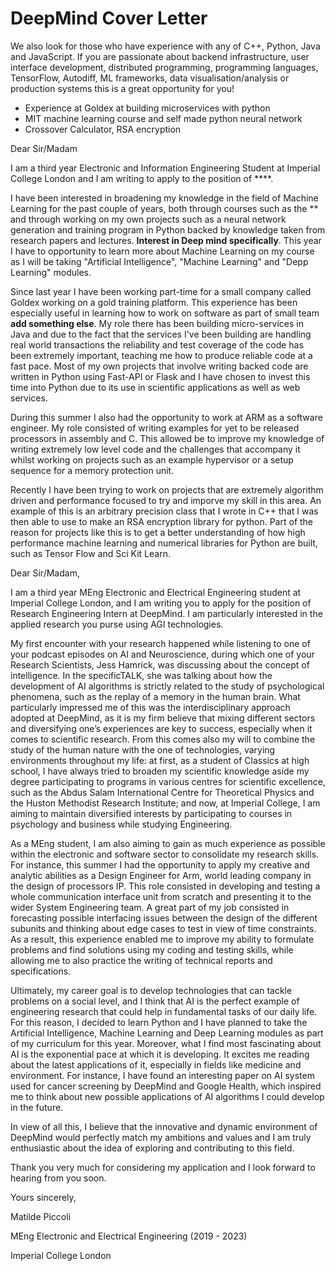 # DeepMind Cover Letter

We also look for those who have experience with any of C++, Python, Java and JavaScript. If you are passionate about backend infrastructure,  user interface development, distributed programming, programming  languages, TensorFlow, Autodiff, ML frameworks, data  visualisation/analysis or production systems this is a great opportunity for you!



- Experience at Goldex at building microservices with python
- MIT machine learning course and self made python neural network
- Crossover Calculator, RSA encryption



Dear Sir/Madam

I am a third year Electronic and Information Engineering Student at Imperial College London and I am writing to apply to the position of ****. 

I have been interested in broadening my knowledge in the field of Machine Learning for the past couple of years, both through courses such as the ** and through working on my own projects such as a neural network generation and training program in Python backed by knowledge taken from research papers and lectures. **Interest in Deep mind specifically**. This year I have to opportunity to learn more about Machine Learning on my course as I will be taking "Artificial Intelligence", "Machine Learning" and "Depp Learning" modules.

Since last year I have been working part-time for a small company called Goldex working on a gold training platform. This experience has been especially useful in learning how to work on software as part of small team **add something else**. My role there has been building micro-services in Java and due to the fact that the services I've been building are handling real world transactions the reliability and test coverage of the code has been extremely important, teaching me how to produce reliable code at a fast pace. Most of my own projects that involve writing backed code are written in Python using Fast-API or Flask and I have chosen to invest this time into Python due to its use in scientific applications as well as web services. 

During this summer I also had the opportunity to work at ARM as a software engineer. My role consisted of writing examples for yet to be released processors in assembly and C. This allowed be to improve my knowledge of writing extremely low level code and the challenges that accompany it whilst working on projects such as an example hypervisor or a setup sequence for a memory protection unit. 

Recently I have been trying to work on projects that are extremely algorithm driven and performance focused to try and imporve my skill in this area. An example of this is an arbitrary precision class that I wrote in C++  that I was then able to use to make an RSA encryption library for python. Part of the reason for projects like this is to get a better understanding of how high performance machine learning and numerical libraries for Python are built, such as Tensor Flow and Sci Kit Learn. 





Dear Sir/Madam,



I am a third year MEng Electronic and Electrical Engineering student at Imperial College London, and I am writing you to apply for the position of Research Engineering Intern at DeepMind. I am particularly interested in the applied research you purse using AGI technologies.



My first encounter with your research happened while listening to one of your podcast episodes on AI and Neuroscience, during which one of your Research Scientists, Jess Hamrick, was discussing about the concept of intelligence. In the specificTALK, she was talking about how the development of AI algorithms is strictly related to the study of psychological phenomena, such as the replay of a memory in the human brain. What particularly impressed me of this was the interdisciplinary approach adopted at DeepMind, as it is my firm believe that mixing different sectors and diversifying one’s experiences are key to success, especially when it comes to scientific research. From this comes also my will to combine the study of the human nature with the one of technologies, varying environments throughout my life: at first, as a student of Classics at high school, I have always tried to broaden my scientific knowledge aside my degree participating to programs in various centres for scientific excellence, such as the Abdus Salam International Centre for Theoretical Physics and the Huston Methodist Research Institute; and now, at Imperial College, I am aiming to maintain diversified interests by participating to courses in psychology and business while studying Engineering.



As a MEng student, I am also aiming to gain as much experience as possible within the electronic and software sector to consolidate my research skills. For instance, this summer I had the opportunity to apply my creative and analytic abilities as a Design Engineer for Arm, world leading company in the design of processors IP. This role consisted in developing and testing a whole communication interface unit from scratch and presenting it to the wider System Engineering team. A great part of my job consisted in forecasting possible interfacing issues between the design of the different subunits and thinking about edge cases to test in view of time constraints. As a result, this experience enabled me to improve my ability to formulate problems and find solutions using my coding and testing skills, while allowing me to also practice the writing of technical reports and specifications.



Ultimately, my career goal is to develop technologies that can tackle problems on a social level, and I think that AI is the perfect example of engineering research that could help in fundamental tasks of our daily life. For this reason, I decided to learn Python and I have planned to take the Artificial Intelligence, Machine Learning and Deep Learning modules as part of my curriculum for this year. Moreover, what I find most fascinating about AI is the exponential pace at which it is developing. It excites me reading about the latest applications of it, especially in fields like medicine and environment. For instance, I have found an interesting paper on AI system used for cancer screening by DeepMind and Google Health, which inspired me to think about new possible applications of AI algorithms I could develop in the future.

In view of all this, I believe that the innovative and dynamic environment of DeepMind would perfectly match my ambitions and values and I am truly enthusiastic about the idea of exploring and contributing to this field.



Thank you very much for considering my application and I look forward to hearing from you soon.

Yours sincerely,

Matilde Piccoli

MEng Electronic and Electrical Engineering (2019 - 2023)

Imperial College London
